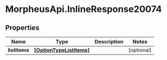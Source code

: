 # MorpheusApi.InlineResponse20074

## Properties

Name | Type | Description | Notes
------------ | ------------- | ------------- | -------------
**listItems** | [**[OptionTypeListItems]**](OptionTypeListItems.md) |  | [optional] 


